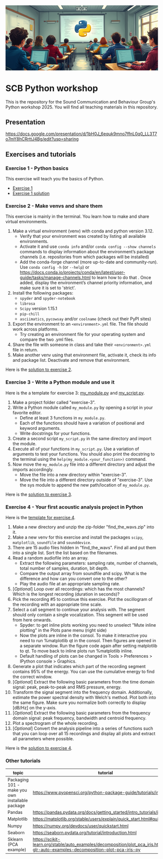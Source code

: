 ![SCB Python Workshop](./img/python_learning_fluxai.png)
# SCB Python workshop
This is the repository for the Sound Communication and Behaviour Group's Python workshop 2025. You will find all teaching materials in this repository.


## Presentation
https://docs.google.com/presentation/d/1bH0J_6equk9mno7ffnL0q0_LL3T7o7mY8hCRrttJ4Bg/edit?usp=sharing

## Exercises and tutorials
### Exercise 1 - Python basics
This exercise will teach you the basics of Python.
* [Exercise 1](./exercise-1/exercise_1_python_basics.ipynb)
* [Exercise 1 solution](./exercise-1/exercise_1_python_basics_solution.ipynb)


### Exercise 2 - Make venvs and share them
This exercise is mainly in the terminal. You learn how to make and share virtual environments.

1. Make a virtual environment (venv) with conda and python version 3.12. 
    * Verify that your environment was created by listing all available environments.
    * Activate it and use `conda info` and/or `conda config --show channels` commands to display information about the environment’s package channels (i.e. repositories from which packages will be installed)
    * Add the conda-forge channel (more up-to-date and community-run). Use `conda config -h` (or `--help`) or https://docs.conda.io/projects/conda/en/latest/user-guide/tasks/manage-channels.html to learn how to do that . Once added, display the environment’s channel priority information, and make sure it is set to 'strict'.
2. Install the following packages:
    * `spyder` and `spyder-notebook `
    * `librosa`
    * `Scipy` version 1.15.1
    * `pip-chill`
    * `asciimatics`, `pycowsay` and/or `coolname` (check out their PyPI sites)
3. Export the environment to an `<environment>.yml` file. The file should work across platforms.
    * Try creating an environment file for your operating system and compare the two .yml files.
4. Share the file with someone in class and take their `<environment>.yml` file in return.
5. Make another venv using that environment file, activate it, check its info and package list. 	Deactivate and remove that environment.


Here is the [solution to exercise 2](./exercise-2/exercise_2_venvs_solution.txt).


### Exercise 3 - Write a Python module and use it
Here is the a template for exercise 3: [my_module.py](./exercise-3/my_module.py) and [my_script.py](./exercise-3/my_script.py).

1. Make a project folder called "exercise-3".
2. Write a Python module called `my_module.py` by opening a script in your favorite editor.
    * Define at least 3 functions in `my_module.py`. 
    * Each of the functions should have a variation of positional and keyword arguments.
    * Write docstrings for your functions.
3. Create a second script `my_script.py` in the same directory and import the module.
4. Execute all of your functions in `my_script.py`. Use a variation of arguments to test your functions. You should also print the docstring to the terminal using the `help(my_module.<your_function>)` command.
5. Now move the `my_module.py` file into a different directory and adjust the imports accordingly.
    * Move the file into a new directory within "exercise-3". 
    * Move the file into a different directory outside of "exercise-3". Use the sys module to append the new path/location of `my_module.py`. 

Here is the [solution to exercise 3](./exercise-3/solution).

### Exercise 4 - Your first acoustic analysis project in Python
Here is the [template for exercise 4](./exercise-4/exercise_4_acoustic_analysis.py).

1. Make a new directory and unzip the zip-folder "find_the_wavs.zip" into it.
2. Make a new venv for this exercise and install the packages `scipy`, `matplotlib`, `soundfile` and `sounddevice`.
3. There are 15 audio files hidden in "find_the_wavs". Find all and put them into a single list. Sort the list based on the filenames.
4. Read a random audiofile into an array.
    * Extract the following parameters: sampling rate, number of channels, total number of samples, duration, bit depth.
    * Compare the output array from soundfile and scipy. What is the difference and how can you convert one to the other?
    * Play the audio file at an appropriate sampling rate.
5. [_Optional_] Loop over all recordings: which has the most channels? Which is the longest recording (duration in seconds)?
6. Pick the recording #5 to continue this exercise. Plot the oscillogram of the recording with an appropriate time scale. 
7. Select a call segment to continue your analysis with. The segment should only contain a single vocalization. This segment will be used from here onwards.
    * Spyder: to get inline plots working you need to unselect "Mute inline plotting" in the Plots pane menu (right side)
    * Now the plots are inline in the consol. To make it interactive you need to run %matplotlib qt in the consol. Then figures are opened in a separate window. Run the figure code again after setting matplotlib to qt. To move back to inline plots run %matplotlib inline. 
    * Default handling of plots can be changed in Tools > Preferences > IPython console > Graphics.
8. Generate a plot that indicates which part of the recording segment contains 95% of the energy. You can use the cumulative energy to find the correct window.
9. [_Optional_] Extract the following basic parameters from the time domain signal: peak, peak-to-peak and RMS pressure, energy.
10. Transform the signal segment into the frequency domain. Additionally, estimate the power spectral density with Welch's method. Plot both into the same figure. Make sure you normalize both correctly to display [dB/Hz] on the y-axis.
11. [_Optional_] Extract the following basic parameters from the frequency domain signal: peak frequency, bandwidth and centroid frequency.
12. Plot a spectrogram of the whole recording.
13. [_Optional_] Convert the analysis pipeline into a series of functions such that you can loop over all 15 recordings and display all plots and extract all parameters where possible. 

Here is the [solution to exercise 4](./exercise-4/exercise_4_acoustic_analysis_solution.py).

### Other tutorials
topic | tutorial
--- | ---
Packaging 101 - make you own installable package | https://www.pyopensci.org/python-package-guide/tutorials/intro.html 
Pandas | https://pandas.pydata.org/docs/getting_started/intro_tutorials/index.html
Matplotlib | https://matplotlib.org/stable/users/explain/quick_start.html#quick-start
Numpy | https://numpy.org/devdocs/user/quickstart.html
Seaborn | https://seaborn.pydata.org/tutorial/introduction.html
Sklearn (PCA example) | https://scikit-learn.org/stable/auto_examples/decomposition/plot_pca_iris.html#sphx-glr-auto-examples-decomposition-plot-pca-iris-py 
